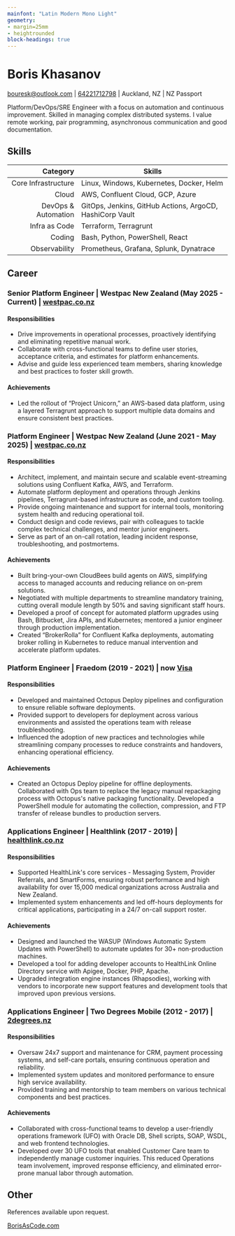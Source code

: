 ```yaml
---
mainfont: "Latin Modern Mono Light"
geometry:
- margin=25mm
- heightrounded
block-headings: true
---
```


# Boris Khasanov

[bouresk@outlook.com](mailto:bouresk@outlook.com) |
[64221712798](tel:64221712798) | Auckland, NZ | NZ Passport

Platform/DevOps/SRE Engineer with a focus on automation and continuous
improvement. Skilled in managing complex distributed systems. I value remote
working, pair programming, asynchronous communication and good documentation.

## Skills

| Category                | Skills |
|------------------------:|----------------------------------------------------------------|
| Core Infrastructure     | Linux, Windows, Kubernetes, Docker, Helm |
| Cloud                   | AWS, Confluent Cloud, GCP, Azure |
| DevOps & Automation     | GitOps, Jenkins, GitHub Actions, ArgoCD, HashiCorp Vault |
| Infra as Code           | Terraform, Terragrunt |
| Coding                  | Bash, Python, PowerShell, React |
| Observability           | Prometheus, Grafana, Splunk, Dynatrace |

## Career

### Senior Platform Engineer | Westpac New Zealand (May 2025 - Current) | [westpac.co.nz](https://westpac.co.nz/)

#### Responsibilities

- Drive improvements in operational processes, proactively identifying and
  eliminating repetitive manual work.
- Collaborate with cross-functional teams to define user stories, acceptance
  criteria, and estimates for platform enhancements.
- Advise and guide less experienced team members, sharing knowledge and best
  practices to foster skill growth.

#### Achievements

- Led the rollout of “Project Unicorn,” an AWS-based data platform, using a
  layered Terragrunt approach to support multiple data domains and ensure
  consistent best practices.

### Platform Engineer | Westpac New Zealand (June 2021 - May 2025) | [westpac.co.nz](https://westpac.co.nz/)

#### Responsibilities

- Architect, implement, and maintain secure and scalable event-streaming
  solutions using Confluent Kafka, AWS, and Terraform.
- Automate platform deployment and operations through Jenkins pipelines,
  Terragrunt-based infrastructure as code, and custom tooling.
- Provide ongoing maintenance and support for internal tools, monitoring system
  health and reducing operational toil.
- Conduct design and code reviews, pair with colleagues to tackle complex
  technical challenges, and mentor junior engineers.
- Serve as part of an on-call rotation, leading incident response,
  troubleshooting, and postmortems.

#### Achievements

- Built bring-your-own CloudBees build agents on AWS, simplifying access to
  managed accounts and reducing reliance on on-prem solutions.
- Negotiated with multiple departments to streamline mandatory training, cutting
  overall module length by 50% and saving significant staff hours.
- Developed a proof of concept for automated platform upgrades using Bash,
  Bitbucket, Jira APIs, and Kubernetes; mentored a junior engineer through
  production implementation.
- Created “BrokerRolla” for Confluent Kafka deployments, automating broker
  rolling in Kubernetes to reduce manual intervention and accelerate platform
  updates.

### Platform Engineer | Fraedom (2019 - 2021) | now [Visa](https://developer.visa.com/use-cases/partner-showcase/fraedom)

#### Responsibilities

- Developed and maintained Octopus Deploy pipelines and configuration to ensure
reliable software deployments.
- Provided support to developers for deployment across various environments and
assisted the operations team with release troubleshooting.
- Influenced the adoption of new practices and technologies while streamlining
company processes to reduce constraints and handovers, enhancing operational
efficiency.

#### Achievements

- Created an Octopus Deploy pipeline for offline deployments. Collaborated with
Ops team to replace the legacy manual repackaging process with Octopus's native
packaging functionality. Developed a PowerShell module for automating the
collection, compression, and FTP transfer of release bundles to production
servers.

### Applications Engineer | Healthlink (2017 - 2019) | [healthlink.co.nz](https://healthlink.co.nz)

#### Responsibilities

- Supported HealthLink's core services - Messaging System, Provider Referrals,
and SmartForms, ensuring robust performance and high availability for over
15,000 medical organizations across Australia and New Zealand.
- Implemented system enhancements and led off-hours deployments for critical
applications, participating in a 24/7 on-call support roster.

#### Achievements

- Designed and launched the WASUP (Windows Automatic System Updates with
PowerShell) to automate updates for 30+ non-production machines.
- Developed a tool for adding developer accounts to HealthLink Online Directory
service with Apigee, Docker, PHP, Apache.
- Upgraded integration engine instances (Rhapsodies), working with vendors to
incorporate new support features and development tools that improved upon
previous versions.

### Applications Engineer | Two Degrees Mobile (2012 - 2017) | [2degrees.nz](https://2degrees.nz)

#### Responsibilities

- Oversaw 24x7 support and maintenance for CRM, payment processing systems, and
self-care portals, ensuring continuous operation and reliability.
- Implemented system updates and monitored performance to ensure high service
availability.
- Provided training and mentorship to team members on various technical
components and best practices.

#### Achievements

- Collaborated with cross-functional teams to develop a user-friendly operations
framework (UFO) with Oracle DB, Shell scripts, SOAP, WSDL, and web frontend
technologies.
- Developed over 30 UFO tools that enabled Customer Care team to independently
manage customer inquiries. This reduced Operations team involvement, improved
response efficiency, and eliminated error-prone manual labor through automation.

## Other

References available upon request.

[BorisAsCode.com](https://borisascode.com)
